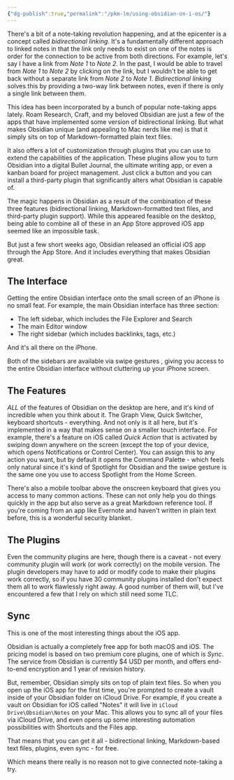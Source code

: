 ```yaml
---
{"dg-publish":true,"permalink":"/pkm-lm/using-obsidian-on-i-os/"}
---
```



There's a bit of a note-taking revolution happening, and at the epicenter is a concept called *bidirectional linking*. It's a fundamentally different approach to linked notes in that the link only needs to exist on one of the notes is order for the connection to be active from both directions. For example, let's say I have a link from *Note 1* to *Note 2*. In the past, I would be able to travel from *Note 1* to *Note 2* by clicking on the link, but I wouldn't be able to get back without a separate link from *Note 2* to *Note 1*. *Bidirectional linking* solves this by providing a two-way link between notes, even if there is only a single link between them.

This idea has been incorporated by a bunch of popular note-taking apps lately. Roam Research, Craft, and my beloved Obsidian are just a few of the apps that have implemented some version of bidirectional linking. But what makes Obsidian unique (and appealing to Mac nerds like me) is that it simply sits on top of Markdown-formatted plain text files. 

It also offers a lot of customization through plugins that you can use to extend the capabilities of the application. These plugins allow you to turn Obsidian into a digital Bullet Journal, the ultimate writing app, or even a kanban board for project management. Just click a button and you can install a third-party plugin that significantly alters what Obsidian is capable of.

The magic happens in Obsidian as a result of the combination of these three features (bidirectional linking, Markdown-formatted text files, and third-party plugin support). While this appeared feasible on the desktop, being able to combine all of these in an App Store approved iOS app seemed like an impossible task.

But just a few short weeks ago, Obsidian released an official iOS app through the App Store. And it includes everything that makes Obsidian great.

## The Interface

Getting the entire Obsidian interface onto the small screen of an iPhone  is no small feat. For example, the main Obsidian interface has three section:
- The left sidebar, which includes the File Explorer and Search
- The main Editor window
- The right sidebar (which includes backlinks, tags, etc.)

And it's all there on the iPhone.

Both of the sidebars are available via swipe gestures , giving you access to the entire Obsidian interface without cluttering up your iPhone screen.

## The Features

*ALL* of the features of Obsidian on the desktop are here, and it's kind of incredible when you think about it. The Graph View, Quick Switcher, keyboard shortcuts - everything. And not only is it all here, but it's  implemented in a way that makes sense on a smaller touch interface. For example, there's a feature on iOS called *Quick Action* that is activated by swiping down anywhere on the screen (except the top of your device, which opens Notifications or Control Center). You can assign this to any action you want, but by default it opens the Command Palette - which feels only natural since it's kind of Spotlight for Obsidian and the swipe gesture is the same one you use to access Spotlight from the Home Screen.

There's also a mobile toolbar above the onscreen keyboard that gives you access to many common actions. These can not only help you do things quickly in the app but also serve as a great Markdown reference tool.  If you're coming from an app like Evernote and haven't written in plain text before, this is a wonderful security blanket.

## The Plugins

Even the community plugins are here, though there is a caveat - not every community plugin will work (or work correctly) on the mobile version. The plugin developers may have to add or modify code to make their plugins work correctly, so if you have 30 community plugins installed don't expect them all to work flawlessly right away. A good number of them will, but I've encountered a few that I rely on which still need some TLC.

## Sync

This is one of the most interesting things about the iOS app.

Obsidian is actually a completely free app for both macOS and iOS. The pricing model is based on two premium core plugins, one of which is *Sync*. The service from Obsidian is currently $4 USD per month, and offers end-to-end encryption and 1 year of revision history.

But, remember, Obsidian simply sits on top of plain text files. So when you open up the iOS app for the first time, you're prompted to create a vault inside of your Obsidian folder on iCloud Drive. For example, if you create a vault on Obsidian for iOS called "Notes" it will live in `iCloud Drive\Obsidian\Notes` on your Mac. This allows you to sync all of your files via iCloud Drive, and even opens up some interesting automation possibilities with Shortcuts and the Files app.

That means that you can get it all - bidirectional linking, Markdown-based text files, plugins, even sync - for free.

Which means there really is no reason not to give connected note-taking a try.